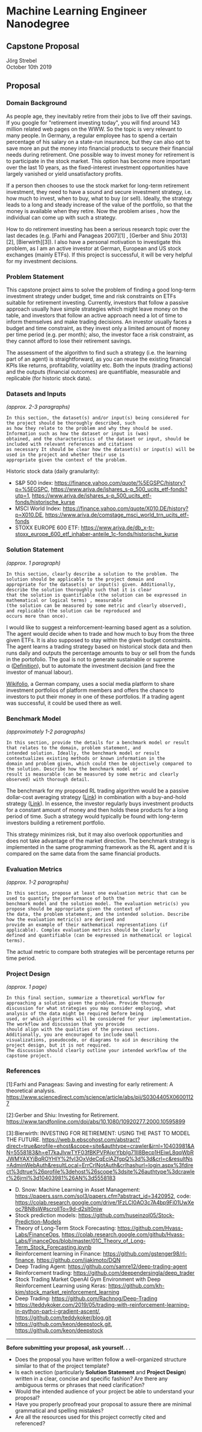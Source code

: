# Machine Learning Engineer Nanodegree
## Capstone Proposal
Jörg Strebel  
October 10th 2019

## Proposal

### Domain Background
As people age, they inevitably retire from their jobs to live off their savings. If you google for "retirement investing today", 
you will find around 143 million related web pages on the WWW. So the topic is very relevant to many people. In Germany, 
a regular employee has to 
spend a certain percentage of his salary on a state-run insurance, but they can also opt to save more an put the money 
into financial products to secure their financial needs during retirement. One possible way to invest money for retirement 
is to participate in the stock market. This option has become more important over the last 10 years, as the fixed-interest 
investment opportunities have largely vanished or yield unsatisfactory profits.

If a person then chooses to use the stock market for long-term retirement investment, they need to have a sound and secure 
investment strategy, i.e. how much to invest, when to buy, what to buy (or sell). Ideally, the strategy leads to a long and steady 
increase of the value of the portfolio, so that the money is available when they retire. 
Now the problem arises , how the individual can come up with such a strategy. 

How to do retirement investing has been a serious research topic over the last decades (e.g. [Farhi and Panageas 2007][1]
, [Gerber and Shiu 2013][2], [Bierwirth][3]). I also have a personal motivation to investigate this problem, as I am an 
active investor at German, European and US stock exchanges (mainly ETFs). If this project is successful, it will be very 
helpful for my investment decisions.  

### Problem Statement
This capstone project aims to solve the problem of finding a good long-term investment strategy under budget, time and 
risk constraints on ETFs suitable for retirement investing. Currently, investors that follow a passive approach usually have 
simple strategies which might leave money on the table, and investors that follow an active approach need a lot of time 
to inform themselves and make trading decisions. An investor usually faces a budget and time constraint, as they invest only a 
limited amount of money per time period (e.g. per month); also, the investor face a risk constraint, as they cannot 
afford to lose their retirement savings.   

The assessment of the algorithm to find such a strategy (i.e. the learning part of an agent) is straightforward, as you 
can reuse the existing financial KPIs like returns, profitability, volatility etc. Both the inputs (trading actions) and 
the outputs (financial outcomes) are quantifiable, measurable and replicable (for historic stock data).

### Datasets and Inputs
_(approx. 2-3 paragraphs)_

```
In this section, the dataset(s) and/or input(s) being considered for the project should be thoroughly described, such 
as how they relate to the problem and why they should be used. Information such as how the dataset or input is (was) 
obtained, and the characteristics of the dataset or input, should be included with relevant references and citations 
as necessary It should be clear how the dataset(s) or input(s) will be used in the project and whether their use is 
appropriate given the context of the problem.
```

Historic stock data (daily granularity):
- S&P 500 index: https://finance.yahoo.com/quote/%5EGSPC/history?p=%5EGSPC, 
https://www.ariva.de/ishares_s-p_500_ucits_etf-fonds?utp=1, https://www.ariva.de/ishares_s-p_500_ucits_etf-fonds/historische_kurse
- MSCI World Index: https://finance.yahoo.com/quote/X010.DE/history?p=X010.DE, https://www.ariva.de/comstage_msci_world_trn_ucits_etf-fonds
- STOXX EUROPE 600 ETF: https://www.ariva.de/db_x-tr-stoxx_europe_600_etf_inhaber-anteile_1c-fonds/historische_kurse


### Solution Statement
_(approx. 1 paragraph)_

```
In this section, clearly describe a solution to the problem. The solution should be applicable to the project domain and 
appropriate for the dataset(s) or input(s) given. Additionally, describe the solution thoroughly such that it is clear 
that the solution is quantifiable (the solution can be expressed in mathematical or logical terms) , measurable 
(the solution can be measured by some metric and clearly observed), and replicable (the solution can be reproduced and 
occurs more than once).
```

I would like to suggest a reinforcement-learning based agent as a solution. The agent would decide when to trade and 
how much to buy from the three given ETFs. It is also supposed to stay within the given budget constraints. The agent 
learns a trading strategy based on historical stock data and then runs daily and outputs the percentage amounts to buy 
or sell from the funds in the portofolio.
The goal is not to generate sustainable or supreme  
&alpha; ([Definition](https://www.investopedia.com/articles/investing/092115/alpha-and-beta-beginners.asp)), but to 
automate the investment decision (and free the investor of manual labour).  

[Wikifolio](https://www.wikifolio.com/de/de/home), a German company, uses a social media platform to share investment 
portfolios of platform members and offers the chance to investors to put their money in one of these portfolios. If a 
trading agent was successful, it could be used there as well.      


### Benchmark Model
_(approximately 1-2 paragraphs)_

```
In this section, provide the details for a benchmark model or result that relates to the domain, problem statement, and 
intended solution. Ideally, the benchmark model or result contextualizes existing methods or known information in the 
domain and problem given, which could then be objectively compared to the solution. Describe how the benchmark model or 
result is measurable (can be measured by some metric and clearly observed) with thorough detail.
```

The benchmark for my proposed RL trading algorithm would be a passive dollar-cost averaging strategy 
([Link](https://en.wikipedia.org/wiki/Dollar_cost_averaging)) in combination with a buy-and-hold strategy 
([Link](https://en.wikipedia.org/wiki/Buy_and_hold)). In essence, the investor regularly buys investment products for a 
constant amount of money and then holds these products for a long period of time. Such a strategy would typically be 
found with long-term investors building a retirement portfolio.   

This strategy minimizes risk, but it may also overlook opportunities and does not take advantage of the market direction.
The benchmark strategy is implemented in the same programming framework as the RL agent and it is compared on the same 
data from the same financial products.
 

### Evaluation Metrics
_(approx. 1-2 paragraphs)_

```
In this section, propose at least one evaluation metric that can be used to quantify the performance of both the 
benchmark model and the solution model. The evaluation metric(s) you propose should be appropriate given the context of 
the data, the problem statement, and the intended solution. Describe how the evaluation metric(s) are derived and 
provide an example of their mathematical representations (if applicable). Complex evaluation metrics should be clearly 
defined and quantifiable (can be expressed in mathematical or logical terms).
```
The actual metric to compare both strategies will be percentage returns per time period.

### Project Design
_(approx. 1 page)_

```
In this final section, summarize a theoretical workflow for approaching a solution given the problem. Provide thorough 
discussion for what strategies you may consider employing, what analysis of the data might be required before being 
used, or which algorithms will be considered for your implementation. The workflow and discussion that you provide 
should align with the qualities of the previous sections. Additionally, you are encouraged to include small 
visualizations, pseudocode, or diagrams to aid in describing the project design, but it is not required. 
The discussion should clearly outline your intended workflow of the capstone project.
```

### References
[1]:Farhi and Panageas: Saving and investing for early retirement: A theoretical analysis. https://www.sciencedirect.com/science/article/abs/pii/S0304405X06001127

[2]:Gerber and Shiu: Investing for Retirement. https://www.tandfonline.com/doi/abs/10.1080/10920277.2000.10595899

[3]:Bierwirth: INVESTING FOR RETIREMENT: USING THE PAST TO MODEL THE FUTURE. https://web.b.ebscohost.com/abstract?direct=true&profile=ehost&scope=site&authtype=crawler&jrnl=10403981&AN=5558183&h=eT7kaJlvwTYF03fBKPVPAjxrYbbIg71Il8Becp1HEiwL8qqWbRJWMYAXYjBqROYHIY%2fvI3OxVdeCqEclAZfgpQ%3d%3d&crl=c&resultNs=AdminWebAuth&resultLocal=ErrCrlNotAuth&crlhashurl=login.aspx%3fdirect%3dtrue%26profile%3dehost%26scope%3dsite%26authtype%3dcrawler%26jrnl%3d10403981%26AN%3d5558183

- D. Snow: Machine Learning in Asset Management: https://papers.ssrn.com/sol3/papers.cfm?abstract_id=3420952, code: https://colab.research.google.com/drive/1FzLCI0AO3c7A4bp9Fi01UwXeoc7BN8sW#scrollTo=9d-d2slt0njw
- Stock prediction models: https://github.com/huseinzol05/Stock-Prediction-Models
- Theory of Long-Term Stock Forecasting: https://github.com/Hvass-Labs/FinanceOps, https://colab.research.google.com/github/Hvass-Labs/FinanceOps/blob/master/01C_Theory_of_Long-Term_Stock_Forecasting.ipynb
- Reinforcement learning in Finance: https://github.com/gstenger98/rl-finance, https://github.com/jjakimoto/DQN
- Deep Trading Agent: https://github.com/samre12/deep-trading-agent
- Reinforcement trading: https://github.com/deependersingla/deep_trader
- Stock Trading Market OpenAI Gym Environment with Deep Reinforcement Learning using Keras: https://github.com/kh-kim/stock_market_reinforcement_learning
- Deep Trading: https://github.com/Rachnog/Deep-Trading
- https://teddykoker.com/2019/05/trading-with-reinforcement-learning-in-python-part-i-gradient-ascent/, https://github.com/teddykoker/blog.git
- https://github.com/keon/deepstock.git, https://github.com/keon/deepstock




-----------

**Before submitting your proposal, ask yourself. . .**

- Does the proposal you have written follow a well-organized structure similar to that of the project template?
- Is each section (particularly **Solution Statement** and **Project Design**) written in a clear, concise and specific fashion? Are there any ambiguous terms or phrases that need clarification?
- Would the intended audience of your project be able to understand your proposal?
- Have you properly proofread your proposal to assure there are minimal grammatical and spelling mistakes?
- Are all the resources used for this project correctly cited and referenced?
